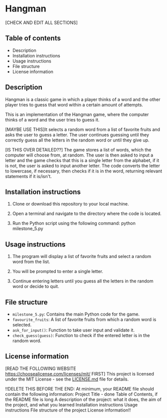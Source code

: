 # Hangman
[CHECK AND EDIT ALL SECTIONS]
## Table of contents
- Description
- Installation instructions
- Usage instructions
- File structure
- License information


## Description
Hangman is a classic game in which a player thinks of a word and the other player tries to guess that word within a certain amount of attempts.

This is an implementation of the Hangman game, where the computer thinks of a word and the user tries to guess it. 

[MAYBE USE THIS]It selects a random word from a list of favorite fruits and asks the user to guess a letter. The user continues guessing until they correctly guess all the letters in the random word or until they give up.

[IS THIS OVER DETAILED??] The game stores a list of words, which the computer will choose from, at random. The user is then asked to input a letter and the game checks that this is a single letter from the alphabet, if it is not, the user is asked to input another letter. The code converts the letter to lowercase, if necessary, then checks if it is in the word, returning relevant statements if it is/isn't. 

## Installation instructions
1. Clone or download this repository to your local machine.

2. Open a terminal and navigate to the directory where the code is located.

3. Run the Python script using the following command: python milestone_5.py


## Usage instructions
1. The program will display a list of favorite fruits and select a random word from the list.

2. You will be prompted to enter a single letter.

3. Continue entering letters until you guess all the letters in the random word or decide to quit.

## File structure
- `milestone_5.py`: Contains the main Python code for the game.
- `favourite_fruits`: A list of favorite fruits from which a random word is selected.
- `ask_for_input()`: Function to take user input and validate it.
- `check_guess(guess)`: Function to check if the entered letter is in the random word.


## License information
[READ THE FOLLOWING WEBSITE https://choosealicense.com/licenses/mit/ FIRST]
This project is licensed under the MIT License - see the [LICENSE.md](LICENSE.md) file for details.

!!DELETE THIS BEFORE THE END: At minimum, your README file should contain the following information:
Project Title - done
Table of Contents, if the README file is long
A description of the project: what it does, the aim of the project, and what you learned
Installation instructions
Usage instructions
File structure of the project
License information!!
